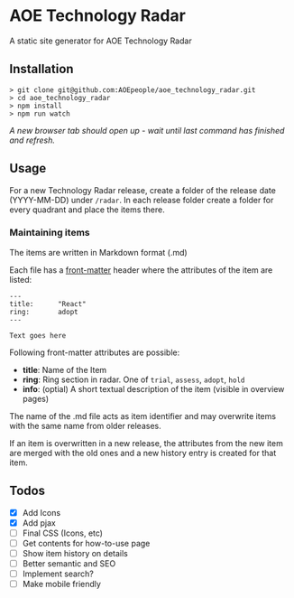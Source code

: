 # AOE Technology Radar

A static site generator for AOE Technology Radar

## Installation

```
> git clone git@github.com:AOEpeople/aoe_technology_radar.git
> cd aoe_technology_radar
> npm install
> npm run watch
```
*A new browser tab should open up - wait until last command has finished and refresh.*

## Usage

For a new Technology Radar release, create a folder of the release date (YYYY-MM-DD) under `/radar`. In each release folder create a folder for every quadrant and place the items there.

### Maintaining items

The items are written in Markdown format (.md)

Each file has a [front-matter](https://github.com/jxson/front-matter) header where the attributes of the item are listed:
  ```
  ---
  title:      "React"
  ring:       adopt
  ---

  Text goes here
  ```

Following front-matter attributes are possible:
- **title**: Name of the Item
- **ring**: Ring section in radar. One of `trial`, `assess`, `adopt`, `hold`
- **info**: (optial) A short textual description of the item (visible in overview pages)

The name of the .md file acts as item identifier and may overwrite items with the same name from older releases.

If an item is overwritten in a new release, the attributes from the new item are merged with the old ones and a new history entry is created for that item.

## Todos

-  [x] Add Icons
-  [x] Add pjax
-  [ ] Final CSS (Icons, etc)
-  [ ] Get contents for how-to-use page
-  [ ] Show item history on details
-  [ ] Better semantic and SEO
-  [ ] Implement search?
-  [ ] Make mobile friendly
